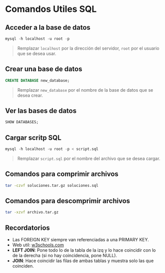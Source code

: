 # Comandos Utiles SQL

## Acceder a la base de datos

```sql
mysql -h localhost -u root -p
```

> Remplazar `localhost` por la dirección del servidor, `root` por el usuario que se desea usar.

## Crear una base de datos

```sql
CREATE DATABASE new_database;
```

> Remplazar `new_database` por el nombre de la base de datos que se desea crear.

## Ver las bases de datos

```sql
SHOW DATABASES;
```

## Cargar scritp SQL

```sql
mysql -h localhost -u root -p < script.sql
```

> Remplazar `script.sql` por el nombre del archivo que se desea cargar.

## Comandos para comprimir archivos

```bash
tar -czvf soluciones.tar.gz soluciones.sql
```

## Comandos para descomprimir archivos

```bash
tar -xzvf archivo.tar.gz
```

## Recordatorios

- Las FOREIGN KEY siempre van referenciadas a una PRIMARY KEY.
- Web util: [w3schools.com](https://www.w3schools.com/sql/)
- **LEFT JOIN**: Pone todo lo de la tabla de la izq y
  lo hace coincidir con lo de la derecha
  (si no hay coincidencia, pone NULL).
- **JOIN**: Hace coincidir las filas de ambas tablas y
  muestra solo las que coinciden.
